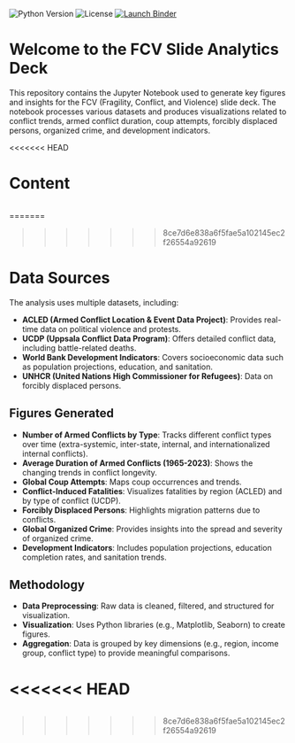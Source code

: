 ![Python Version](https://img.shields.io/badge/python-3.8%2B-blue)
![License](https://img.shields.io/github/license/mglpurroy/slide-deck-analytics-1)
[![Launch Binder](https://mybinder.org/badge_logo.svg)](https://mybinder.org/v2/gh/mglpurroy/slide-deck-analytics-1/main?filepath=notebooks/main.ipynb)

# Welcome to the FCV Slide Analytics Deck

This repository contains the Jupyter Notebook used to generate key figures and insights for the FCV (Fragility, Conflict, and Violence) slide deck. The notebook processes various datasets and produces visualizations related to conflict trends, armed conflict duration, coup attempts, forcibly displaced persons, organized crime, and development indicators.

<<<<<<< HEAD

# Content

```{tableofcontents}
```

=======
>>>>>>> 8ce7d6e838a6f5fae5a102145ec2f26554a92619
# Data Sources

The analysis uses multiple datasets, including:

- **ACLED (Armed Conflict Location & Event Data Project)**: Provides real-time data on political violence and protests.
- **UCDP (Uppsala Conflict Data Program)**: Offers detailed conflict data, including battle-related deaths.
- **World Bank Development Indicators**: Covers socioeconomic data such as population projections, education, and sanitation.
- **UNHCR (United Nations High Commissioner for Refugees)**: Data on forcibly displaced persons.

## Figures Generated

- **Number of Armed Conflicts by Type**: Tracks different conflict types over time (extra-systemic, inter-state, internal, and internationalized internal conflicts).
- **Average Duration of Armed Conflicts (1965-2023)**: Shows the changing trends in conflict longevity.
- **Global Coup Attempts**: Maps coup occurrences and trends.
- **Conflict-Induced Fatalities**: Visualizes fatalities by region (ACLED) and by type of conflict (UCDP).
- **Forcibly Displaced Persons**: Highlights migration patterns due to conflicts.
- **Global Organized Crime**: Provides insights into the spread and severity of organized crime.
- **Development Indicators**: Includes population projections, education completion rates, and sanitation trends.

## Methodology

- **Data Preprocessing**: Raw data is cleaned, filtered, and structured for visualization.
- **Visualization**: Uses Python libraries (e.g., Matplotlib, Seaborn) to create figures.
- **Aggregation**: Data is grouped by key dimensions (e.g., region, income group, conflict type) to provide meaningful comparisons.

<<<<<<< HEAD
=======
```{tableofcontents}
```
>>>>>>> 8ce7d6e838a6f5fae5a102145ec2f26554a92619

